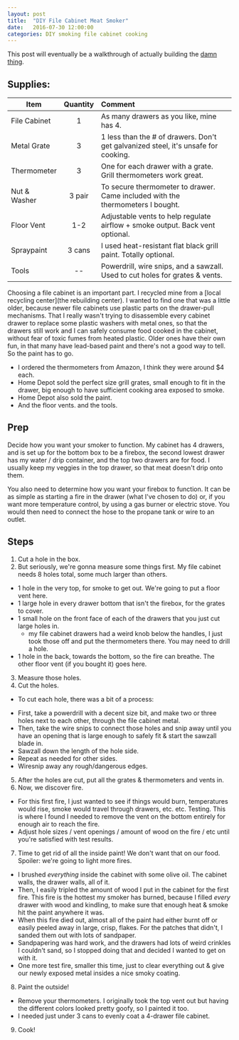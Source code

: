 ```yaml
---
layout: post
title:  "DIY File Cabinet Meat Smoker"
date:   2016-07-30 12:00:00
categories: DIY smoking file cabinet cooking
---
```


This post will eventually be a walkthrough of actually building the <a href='/projects/meat-smoker.html'>damn thing</a>.

## Supplies:

| __Item__      | __Quantity__ |  __Comment__                                                                        |
| ------------- |:------------:| :---------------------------------------------------------------------------------- |
| File Cabinet  | 1            |  As many drawers as you like, mine has 4.                                           |
| Metal Grate   | 3            |  1 less than the # of drawers. Don't get galvanized steel, it's unsafe for cooking. |
| Thermometer   | 3            |  One for each drawer with a grate. Grill thermometers work great.                   |
| Nut & Washer  | 3 pair       |  To secure thermometer to drawer. Came included with the thermometers I bought.     |
| Floor Vent    | 1-2          |  Adjustable vents to help regulate airflow + smoke output. Back vent optional.      |
| Spraypaint    | 3 cans       |  I used heat-resistant flat black grill paint. Totally optional.                    |
| Tools         | --           |  Powerdrill, wire snips, and a sawzall. Used to cut holes for grates & vents.       |

Choosing a file cabinet is an important part. I recycled mine from a [local recycling center](the rebuilding center). I wanted to find one that was a little older, because newer file cabinets use plastic parts on the drawer-pull mechanisms. That I really wasn't trying to disassemble every cabinet drawer to replace some plastic washers with metal ones, so that the drawers still work and I can safely consume food cooked in the cabinet, without fear of toxic fumes from heated plastic. Older ones have their own fun, in that many have lead-based paint and there's not a good way to tell. So the paint has to go.

* I ordered the thermometers from Amazon, I think they were around $4 each. 
* Home Depot sold the perfect size grill grates, small enough to fit in the drawer, big enough to have sufficient cooking area exposed to smoke. 
* Home Depot also sold the paint.
* And the floor vents. and the tools.

## Prep
Decide how you want your smoker to function. My cabinet has 4 drawers, and is set up for the bottom box to be a firebox, the second lowest drawer has my water / drip container, and the top two drawers are for food. I usually keep my veggies in the top drawer, so that meat doesn't drip onto them. 

You also need to determine how you want your firebox to function. It can be as simple as starting a fire in the drawer (what I've chosen to do) or, if you want more temperature control, by using a gas burner or electric stove. You would then need to connect the hose to the propane tank or wire to an outlet.

## Steps
1. Cut a hole in the box.
2. But seriously, we're gonna measure some things first. My file cabinet needs 8 holes total, some much larger than others.
  * 1 hole in the very top, for smoke to get out. We're going to put a floor vent here.
  * 1 large hole in every drawer bottom that isn't the firebox, for the grates to cover.
  * 1 small hole on the front face of each of the drawers that you just cut large holes in.
    - my file cabinet drawers had a weird knob below the handles, I just took those off and put the thermometers there. You may need to drill a hole.
  * 1 hole in the back, towards the bottom, so the fire can breathe. The other floor vent (if you bought it) goes here.
3. Measure those holes.
4. Cut the holes.
  - To cut each hole, there was a bit of a process:
  * First, take a powerdrill with a decent size bit, and make two or three holes next to each other, through the file cabinet metal. 
  * Then, take the wire snips to connect those holes and snip away until you have an opening that is large enough to safely fit & start the sawzall blade in.
  * Sawzall down the length of the hole side.
  * Repeat as needed for other sides.
  * Wiresnip away any rough/dangerous edges.
5. After the holes are cut, put all the grates & thermometers and vents in.
6. Now, we discover fire.
  * For this first fire, I just wanted to see if things would burn, temperatures would rise, smoke would travel through drawers, etc. etc. Testing. This is where I found I needed to remove the vent on the bottom entirely for enough air to reach the fire.
  * Adjust hole sizes / vent openings / amount of wood on the fire / etc until you're satisfied with test results.
7. Time to get rid of all the inside paint! We don't want that on our food. Spoiler: we're going to light more fires.
  * I brushed _everything_ inside the cabinet with some olive oil. The cabinet walls, the drawer walls, all of it. 
  * Then, I easily tripled the amount of wood I put in the cabinet for the first fire. This fire is the hottest my smoker has burned, because I filled _every_ drawer with wood and kindling, to make sure that enough heat & smoke hit the paint anywhere it was.
  * When this fire died out, almost all of the paint had either burnt off or easily peeled away in large, crisp, flakes. For the patches that didn't, I sanded them out with lots of sandpaper.
  * Sandpapering was hard work, and the drawers had lots of weird crinkles I couldn't sand, so I stopped doing that and decided I wanted to get on with it.
  * One more test fire, smaller this time, just to clear everything out & give our newly exposed metal insides a nice smoky coating.
8. Paint the outside!
  * Remove your thermometers. I originally took the top vent out but having the different colors looked pretty goofy, so I painted it too.
  * I needed just under 3 cans to evenly coat a 4-drawer file cabinet.
9. Cook!
